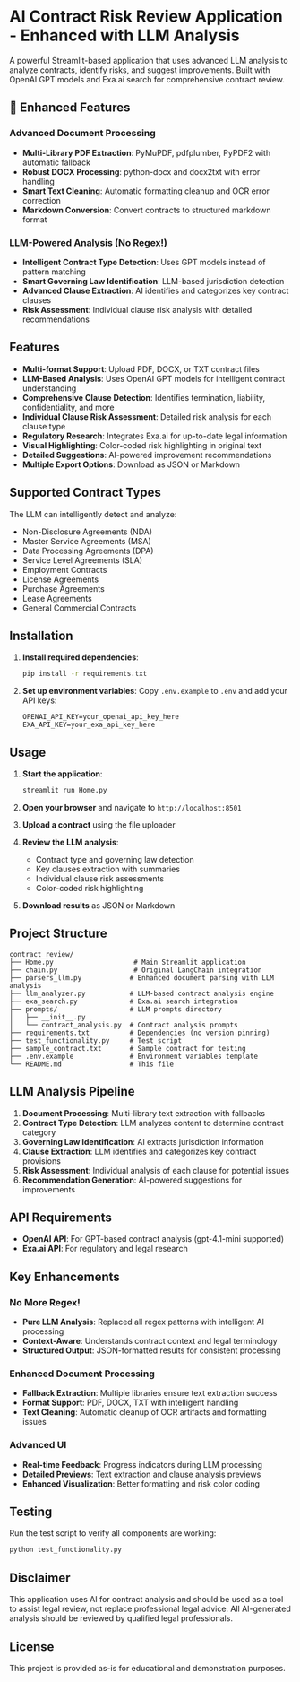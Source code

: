 # AI Contract Risk Review Application - Enhanced with LLM Analysis

A powerful Streamlit-based application that uses advanced LLM analysis to analyze contracts, identify risks, and suggest improvements. Built with OpenAI GPT models and Exa.ai search for comprehensive contract review.

## 🚀 Enhanced Features

### Advanced Document Processing
- **Multi-Library PDF Extraction**: PyMuPDF, pdfplumber, PyPDF2 with automatic fallback
- **Robust DOCX Processing**: python-docx and docx2txt with error handling
- **Smart Text Cleaning**: Automatic formatting cleanup and OCR error correction
- **Markdown Conversion**: Convert contracts to structured markdown format

### LLM-Powered Analysis (No Regex!)
- **Intelligent Contract Type Detection**: Uses GPT models instead of pattern matching
- **Smart Governing Law Identification**: LLM-based jurisdiction detection
- **Advanced Clause Extraction**: AI identifies and categorizes key contract clauses
- **Risk Assessment**: Individual clause risk analysis with detailed recommendations

## Features

- **Multi-format Support**: Upload PDF, DOCX, or TXT contract files
- **LLM-Based Analysis**: Uses OpenAI GPT models for intelligent contract understanding
- **Comprehensive Clause Detection**: Identifies termination, liability, confidentiality, and more
- **Individual Clause Risk Assessment**: Detailed risk analysis for each clause type
- **Regulatory Research**: Integrates Exa.ai for up-to-date legal information
- **Visual Highlighting**: Color-coded risk highlighting in original text
- **Detailed Suggestions**: AI-powered improvement recommendations
- **Multiple Export Options**: Download as JSON or Markdown

## Supported Contract Types

The LLM can intelligently detect and analyze:
- Non-Disclosure Agreements (NDA)
- Master Service Agreements (MSA)
- Data Processing Agreements (DPA)
- Service Level Agreements (SLA)
- Employment Contracts
- License Agreements
- Purchase Agreements
- Lease Agreements
- General Commercial Contracts

## Installation

1. **Install required dependencies**:
   ```bash
   pip install -r requirements.txt
   ```

2. **Set up environment variables**:
   Copy `.env.example` to `.env` and add your API keys:
   ```
   OPENAI_API_KEY=your_openai_api_key_here
   EXA_API_KEY=your_exa_api_key_here
   ```

## Usage

1. **Start the application**:
   ```bash
   streamlit run Home.py
   ```

2. **Open your browser** and navigate to `http://localhost:8501`

3. **Upload a contract** using the file uploader

4. **Review the LLM analysis**:
   - Contract type and governing law detection
   - Key clauses extraction with summaries
   - Individual clause risk assessments
   - Color-coded risk highlighting

5. **Download results** as JSON or Markdown

## Project Structure

```
contract_review/
├── Home.py                    # Main Streamlit application
├── chain.py                   # Original LangChain integration
├── parsers_llm.py            # Enhanced document parsing with LLM analysis
├── llm_analyzer.py           # LLM-based contract analysis engine
├── exa_search.py             # Exa.ai search integration
├── prompts/                  # LLM prompts directory
│   ├── __init__.py
│   └── contract_analysis.py  # Contract analysis prompts
├── requirements.txt          # Dependencies (no version pinning)
├── test_functionality.py     # Test script
├── sample_contract.txt       # Sample contract for testing
├── .env.example              # Environment variables template
└── README.md                 # This file
```

## LLM Analysis Pipeline

1. **Document Processing**: Multi-library text extraction with fallbacks
2. **Contract Type Detection**: LLM analyzes content to determine contract category
3. **Governing Law Identification**: AI extracts jurisdiction information
4. **Clause Extraction**: LLM identifies and categorizes key contract provisions
5. **Risk Assessment**: Individual analysis of each clause for potential issues
6. **Recommendation Generation**: AI-powered suggestions for improvements

## API Requirements

- **OpenAI API**: For GPT-based contract analysis (gpt-4.1-mini supported)
- **Exa.ai API**: For regulatory and legal research

## Key Enhancements

### No More Regex!
- **Pure LLM Analysis**: Replaced all regex patterns with intelligent AI processing
- **Context-Aware**: Understands contract context and legal terminology
- **Structured Output**: JSON-formatted results for consistent processing

### Enhanced Document Processing
- **Fallback Extraction**: Multiple libraries ensure text extraction success
- **Format Support**: PDF, DOCX, TXT with intelligent handling
- **Text Cleaning**: Automatic cleanup of OCR artifacts and formatting issues

### Advanced UI
- **Real-time Feedback**: Progress indicators during LLM processing
- **Detailed Previews**: Text extraction and clause analysis previews
- **Enhanced Visualization**: Better formatting and risk color coding

## Testing

Run the test script to verify all components are working:

```bash
python test_functionality.py
```

## Disclaimer

This application uses AI for contract analysis and should be used as a tool to assist legal review, not replace professional legal advice. All AI-generated analysis should be reviewed by qualified legal professionals.

## License

This project is provided as-is for educational and demonstration purposes.

